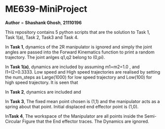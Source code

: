 # ME639-MiniProject
**Author** = **Shashank Ghosh**, **21110196**

This repository contains 5 python scripts that are the solution to Task 1, Task 1(a), Task 2, Task3 and Task 4.

In **Task 1**, dynamics of the 2R manipulator is ignored and simply the joint angles are passed into the Forward Kinematics function to print a random trajectory. The joint anlges q1,q2 belong to (0,pi).

In **Task 1(a)**, dynamics are included by assuming m1=m2=1.0 , and I1=I2=0.3333. Low speed and High speed trajectories are realised by setting the num_steps as Large(1000) for low speed trajectory and Low(100) for high speed trajectory. It is seen that 

In **Task 2**, dynamics are included and 

In **Task 3**, The fixed mean point chosen is (1,1) and the manipulator acts as a spring about that point. Initial displaced end effector point is (1,0).

In**Task 4**, The workspace of the Manipulator are all points inside the Semi-Circular Figure that the End effector traces. The Dynamics are ignored.
